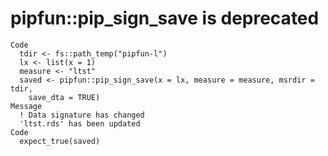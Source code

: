 # pipfun::pip_sign_save is deprecated

    Code
      tdir <- fs::path_temp("pipfun-l")
      lx <- list(x = 1)
      measure <- "ltst"
      saved <- pipfun::pip_sign_save(x = lx, measure = measure, msrdir = tdir,
        save_dta = TRUE)
    Message
      ! Data signature has changed
      'ltst.rds' has been updated
    Code
      expect_true(saved)

